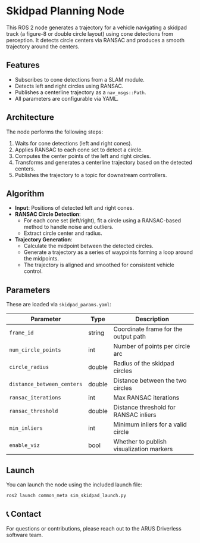 # Skidpad Planning Node

This ROS 2 node generates a trajectory for a vehicle navigating a skidpad track (a figure-8 or double circle layout) using cone detections from perception. It detects circle centers via RANSAC and produces a smooth trajectory around the centers.

## Features

- Subscribes to cone detections from a SLAM module.
- Detects left and right circles using RANSAC.
- Publishes a centerline trajectory as a `nav_msgs::Path`.
- All parameters are configurable via YAML.

## Architecture

The node performs the following steps:

1. Waits for cone detections (left and right cones).
2. Applies RANSAC to each cone set to detect a circle.
3. Computes the center points of the left and right circles.
4. Transforms and generates a centerline trajectory based on the detected centers.
5. Publishes the trajectory to a topic for downstream controllers.

## Algorithm

- **Input**: Positions of detected left and right cones.
- **RANSAC Circle Detection**:
  - For each cone set (left/right), fit a circle using a RANSAC-based method to handle noise and outliers.
  - Extract circle center and radius.
- **Trajectory Generation**:
  - Calculate the midpoint between the detected circles.
  - Generate a trajectory as a series of waypoints forming a loop around the midpoints.
  - The trajectory is aligned and smoothed for consistent vehicle control.

## Parameters

These are loaded via `skidpad_params.yaml`:

| Parameter | Type | Description |
|----------|------|-------------|
| `frame_id` | string | Coordinate frame for the output path |
| `num_circle_points` | int | Number of points per circle arc |
| `circle_radius` | double | Radius of the skidpad circles |
| `distance_between_centers` | double | Distance between the two circles |
| `ransac_iterations` | int | Max RANSAC iterations |
| `ransac_threshold` | double | Distance threshold for RANSAC inliers |
| `min_inliers` | int | Minimum inliers for a valid circle |
| `enable_viz` | bool | Whether to publish visualization markers |

## Launch

You can launch the node using the included launch file:

```bash
ros2 launch common_meta sim_skidpad_launch.py 

```

## 📞 Contact

For questions or contributions, please reach out to the ARUS Driverless software team.
